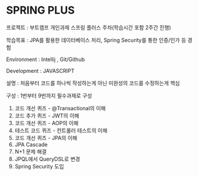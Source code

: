 # SPRING PLUS
프로젝트 : 부트캠프 개인과제 스프링 플러스 주차(학습시간 포함 2주간 진행)

학습목표 : JPA를 활용한 데이터베이스 처리, Spring Security를 통한 인증/인가 등 경험

Environment : Intellij , Git/Github

Development : JAVASCRIPT

설명 : 처음부터 코드를 하나씩 작성하는게 아닌 미완성의 코드를 수정하는게 핵심

구성 : 1번부터 9번까지 필수과제로 구성
1. 코드 개선 퀴즈 - @Transactional의 이해
2. 코드 추가 퀴즈 - JWT의 이해
3. 코드 개선 퀴즈 - AOP의 이해
4. 테스트 코드 퀴즈 - 컨트롤러 테스트의 이해
5. 코드 개선 퀴즈 -  JPA의 이해
6. JPA Cascade
7. N+1 문제 해결
8. JPQL에서 QueryDSL로 변경
9. Spring Security 도입
